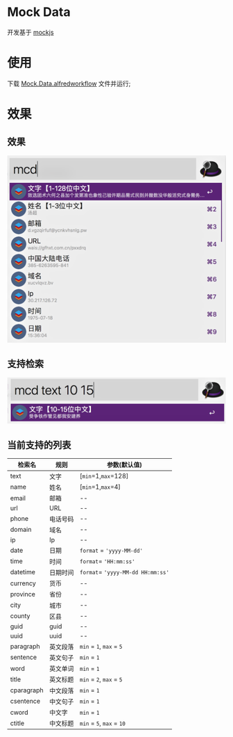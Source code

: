 # Mock Data
开发基于 [mockjs](http://mockjs.com)

# 使用
下载 [Mock.Data.alfredworkflow](https://github.com/hiyangguo/mock-data/releases) 文件并运行; 

# 效果 

## 效果
![效果图](./img/preview.png)

## 支持检索
![检索效果图](./img/search.png)

## 当前支持的列表
| 检索名 | 规则| 参数(默认值) |
| --- | --- | --- |
| text | 文字 | [`min`=1,`max`=128]|
| name | 姓名 | [`min`=1,`max`=4]|
| email | 邮箱 | -- |
| url |  URL | -- |
| phone | 电话号码 | -- |
| domain | 域名 | -- |
| ip | Ip |-- |
| date |  日期 | `format` = `'yyyy-MM-dd'` |
| time | 时间 | `format`= `'HH:mm:ss'`|
| datetime | 日期时间 | `format`= `'yyyy-MM-dd HH:mm:ss'`|
| currency | 货币 | -- |
| province | 省份 | -- |
| city | 城市 | -- |
| county | 区县 | -- |
| guid |  guid | -- |
| uuid |  uuid | -- |
| paragraph | 英文段落 | `min` = `1`, `max` = `5` |
| sentence | 英文句子 | `min` = `1` |
| word | 英文单词 | `min` = `1` |
| title | 英文标题 | `min` = `2`, `max` = `5` |
| cparagraph | 中文段落 | `min` = `1` |
| csentence | 中文句子 | `min` = `1` |
| cword | 中文字 | `min` = `1` |
| ctitle | 中文标题 | `min` = `5`, `max` = `10` |
